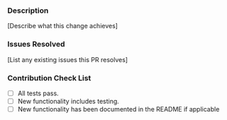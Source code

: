 ### Description

[Describe what this change achieves]

### Issues Resolved

[List any existing issues this PR resolves]

### Contribution Check List

- [ ] All tests pass.
- [ ] New functionality includes testing.
- [ ] New functionality has been documented in the README if applicable